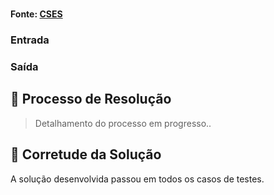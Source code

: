 # 

**Fonte: [CSES](https://cses.fi/problemset/task/1083)**



### Entrada

### Saída



## 🧩 Processo de Resolução

> Detalhamento do processo em progresso..

## 📝 Corretude da Solução
A solução desenvolvida passou em todos os casos de testes.
